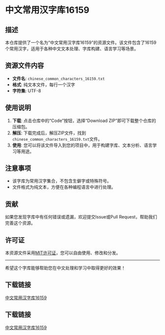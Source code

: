 # 中文常用汉字库16159

## 描述

本仓库提供了一个名为“中文常用汉字库16159”的资源文件。该文件包含了16159个常用汉字，适用于各种中文文本处理、字库构建、语言学习等场景。

## 资源文件内容

- **文件名**: `chinese_common_characters_16159.txt`
- **格式**: 纯文本文件，每行一个汉字
- **字符集**: UTF-8

## 使用说明

1. **下载**: 点击仓库中的“Code”按钮，选择“Download ZIP”即可下载整个仓库的压缩包。
2. **解压**: 下载完成后，解压ZIP文件，找到`chinese_common_characters_16159.txt`文件。
3. **使用**: 您可以将该文件导入到您的项目中，用于构建字库、文本分析、语言学习等用途。

## 注意事项

- 该字库为常用汉字集合，不包含生僻字或特殊符号。
- 文件格式为纯文本，方便在各种编程语言中进行处理。

## 贡献

如果您发现字库中有任何错误或遗漏，欢迎提交Issue或Pull Request，帮助我们完善这个资源。

## 许可证

本资源文件采用[MIT许可证](LICENSE)，您可以自由使用、修改和分发。

---

希望这个字库能够帮助您在中文处理和学习中取得更好的效果！

## 下载链接

[中文常用汉字库16159](https://pan.quark.cn/s/fba1e5aff4aa)

## 下载链接

[中文常用汉字库16159](https://pan.quark.cn/s/df4168e67755)